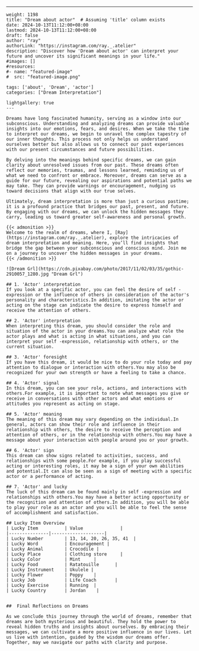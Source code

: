 ---
    weight: 1198
    title: "Dream about actor"  # Assuming 'title' column exists
    date: 2024-10-13T11:12:00+08:00
    lastmod: 2024-10-13T11:12:00+08:00
    draft: false
    author: "ray"
    authorLink: "https://instagram.com/ray._.atelier"
    description: "Discover how 'Dream about actor' can interpret your future and uncover its significant meanings in your life."
    #images: []
    #resources:
    #- name: "featured-image"
    #  src: "featured-image.png"
    
    tags: ['about', 'Dream', 'actor']
    categories: ["Dream Interpretation"]
    
    lightgallery: true
    ---
    
    Dreams have long fascinated humanity, serving as a window into our subconscious. Understanding and analyzing dreams can provide valuable insights into our emotions, fears, and desires. When we take the time to interpret our dreams, we begin to unravel the complex tapestry of our inner thoughts. This process not only helps us understand ourselves better but also allows us to connect our past experiences with our present circumstances and future possibilities.
    
    By delving into the meanings behind specific dreams, we can gain clarity about unresolved issues from our past. These dreams often reflect our memories, traumas, and lessons learned, reminding us of what we need to confront or embrace. Moreover, dreams can serve as a guide for our future, revealing our aspirations and potential paths we may take. They can provide warnings or encouragement, nudging us toward decisions that align with our true selves.
    
    Ultimately, dream interpretation is more than just a curious pastime; it is a profound practice that bridges our past, present, and future. By engaging with our dreams, we can unlock the hidden messages they carry, leading us toward greater self-awareness and personal growth.
    
    {{< admonition >}}
    Welcome to the realm of dreams, where I, [Ray](https://instagram.com/ray._.atelier), explore the intricacies of dream interpretation and meaning. Here, you’ll find insights that bridge the gap between your subconscious and conscious mind. Join me on a journey to uncover the hidden messages in your dreams.
    {{< /admonition >}}
    
    ![Dream Grl](https://cdn.pixabay.com/photo/2017/11/02/03/35/gothic-2910057_1280.jpg "Dream Grl")
    
    ## 1. 'Actor' interpretation
    If you look at a specific actor, you can feel the desire of self -expression or the influence of others in consideration of the actor's personality and characteristics.In addition, imitating the actor or acting on the stage can indicate the desire to express himself and receive the attention of others.
    
    ## 2. 'Actor' interpretation
    When interpreting this dream, you should consider the role and situation of the actor in your dreams.You can analyze what role the actor plays and what is acting in what situations, and you can interpret your self -expression, relationship with others, or the current situation.
    
    ## 3. 'Actor' foresight
    If you have this dream, it would be nice to do your role today and pay attention to dialogue or interaction with others.You may also be recognized for your own strength or have a feeling to take a chance.
    
    ## 4. 'Actor' signal
    In this dream, you can see your role, actions, and interactions with others.For example, it is important to note what messages you give or receive in conversations with other actors and what emotions or attitudes you represent as acting on stage.
    
    ## 5. 'Actor' meaning
    The meaning of this dream may vary depending on the individual.In general, actors can show their role and influence in their relationship with others, the desire to receive the perception and attention of others, or in the relationship with others.You may have a message about your interaction with people around you or your growth.
    
    ## 6. 'Actor' sign
    This dream can show signs related to activities, success, and relationships with some people.For example, if you play successful acting or interesting roles, it may be a sign of your own abilities and potential.It can also be seen as a sign of meeting with a specific actor or a performance of acting.
    
    ## 7. 'Actor' and lucky
    The luck of this dream can be found mainly in self -expression and relationships with others.You may have a better acting opportunity or the recognition and attention of others.In addition, you will be able to play your role as an actor and you will be able to feel the sense of accomplishment and satisfaction.
    
    ## Lucky Item Overview
    | Lucky Item          | Value              |
    |---------------|--------------------|
    | Lucky Number        | 13, 14, 20, 26, 35, 41  |
    | Lucky Word          | Encouragement |
    | Lucky Animal        | Crocodile |
    | Lucky Place         | Clothing store     |
    | Lucky Color         | Mint     |
    | Lucky Food          | Ratatouille      |
    | Lucky Instrument    | Ukulele |
    | Lucky Flower        | Poppy    |
    | Lucky Job           | Life Coach       |
    | Lucky Exercise      | Running  |
    | Lucky Country       | Jordan    |
    
    
    ##  Final Reflections on Dreams
    
    As we conclude this journey through the world of dreams, remember that dreams are both mysterious and beautiful. They hold the power to reveal hidden truths and insights about ourselves. By embracing their messages, we can cultivate a more positive influence in our lives. Let us live with intention, guided by the wisdom our dreams offer. Together, may we navigate our paths with clarity and purpose.
    